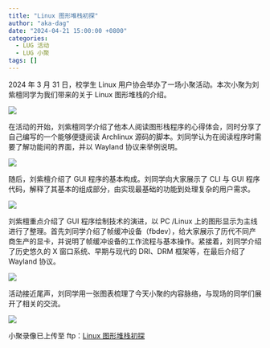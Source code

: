 ```yaml
---
title: "Linux 图形堆栈初探"
author: "aka-dag"
date: "2024-04-21 15:00:00 +0800"
categories:
  - LUG 活动
  - LUG 小聚
tags: []
---
```


2024 年 3 月 31 日，校学生 Linux 用户协会举办了一场小聚活动。本次小聚为刘紫檀同学为我们带来的关于 Linux 图形堆栈的介绍。

![](https://ftp.lug.ustc.edu.cn/weekly_party/2024.04.21_Linux_Graphics_Journey/photo/C674688314E3F9149BAEAD6DE8A024EA.jpg)

在活动的开始，刘紫檀同学介绍了他本人阅读图形栈程序的心得体会，同时分享了自己编写的一个能够便捷阅读 Archlinux 源码的脚本。刘同学认为在阅读程序时需要了解功能间的界面，并以 Wayland 协议来举例说明。

![](https://ftp.lug.ustc.edu.cn/weekly_party/2024.04.21_Linux_Graphics_Journey/photo/6C0D0AD15BB58A9211D3F4AD0F0F42C8.png)

随后，刘紫檀介绍了 GUI 程序的基本构成。刘同学向大家展示了 CLI 与 GUI 程序代码，解释了其基本的组成部分，由实现最基础的功能到处理复杂的用户需求。

![](https://ftp.lug.ustc.edu.cn/weekly_party/2024.04.21_Linux_Graphics_Journey/photo/F939405C44EA3364304AE83FA5AF7FAD.png)

刘紫檀重点介绍了 GUI 程序绘制技术的演进，以 PC /Linux 上的图形显示为主线进行了整理。首先刘同学介绍了帧缓冲设备（fbdev），给大家展示了历代不同产商生产的显卡，并说明了帧缓冲设备的工作流程与基本操作。紧接着，刘同学介绍了历史悠久的 X 窗口系统、早期与现代的 DRI、DRM 框架等，在最后介绍了 Wayland 协议。

![](https://ftp.lug.ustc.edu.cn/weekly_party/2024.04.21_Linux_Graphics_Journey/photo/88F681B958C76D6F349FB070DB260E8D.jpg)

活动接近尾声，刘同学用一张图表梳理了今天小聚的内容脉络，与现场的同学们展开了相关的交流。

![](https://ftp.lug.ustc.edu.cn/weekly_party/2024.04.21_Linux_Graphics_Journey/photo/D145719FD50F4095BBA726CF654291A3.png)

小聚录像已上传至 ftp：[Linux 图形堆栈初探](https://ftp.lug.ustc.edu.cn/weekly_party/2024.04.21_Linux_Graphics_Journey/video/Linux_Graphics_Journey.mp4)
